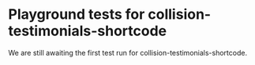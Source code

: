 # Playground tests for collision-testimonials-shortcode
We are still awaiting the first test run for collision-testimonials-shortcode.
